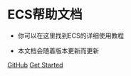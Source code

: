 


# ECS帮助文档

- 你可以在这里找到ECS的详细使用教程

- 本文档会随着版本更新而更新

[GitHub](https://github.com/Tripoccca/ecs_docs)
[Get Started](#start)
